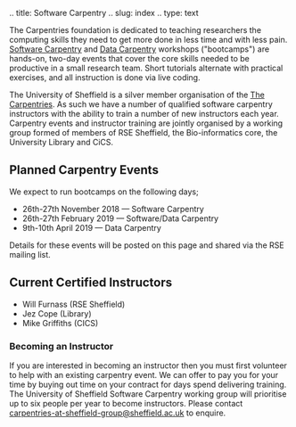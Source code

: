 .. title: Software Carpentry
.. slug: index
.. type: text

The Carpentries foundation is dedicated to teaching researchers the computing skills they need to get more done in less time and with less pain. [Software Carpentry][SWC] and [Data Carpentry][DC] workshops ("bootcamps") are hands-on, two-day events that cover the core skills needed to be productive in a small research team. Short tutorials alternate with practical exercises, and all instruction is done via live coding. 

The University of Sheffield is a silver member organisation of the [The Carpentries][]. As such we have a number of qualified software carpentry instructors with the ability to train a number of new instructors each year. Carpentry events and instructor training are jointly organised by a working group formed of members of RSE Sheffield, the Bio-informatics core, the University Library and CiCS.

[The Carpentries]: https://carpentries.org/
[SWC]: https://software-carpentry.org/
[DC]: https://datacarpentry.org/

## Planned Carpentry Events

We expect to run bootcamps on the following days;

* 26th-27th November 2018 — Software Carpentry
* 26th-27th February 2019 — Software/Data Carpentry
* 9th-10th April 2019 — Data Carpentry

Details for these events will be posted on this page and shared via the RSE mailing list.

## Current Certified Instructors

* Will Furnass (RSE Sheffield)
* Jez Cope (Library)
* Mike Griffiths (CICS)

### Becoming an Instructor

If you are interested in becoming an instructor then you must first volunteer to help with an existing carpentry event. We can offer to pay you for your time by buying out time on your contract for days spend delivering training. The University of Sheffield Software Carpentry working group will prioritise up to six people per year to become instructors.  Please contact [carpentries-at-sheffield-group@sheffield.ac.uk][SG email] to enquire.

[SG email]: mailto:carpentries-at-sheffield-group@sheffield.ac.uk
